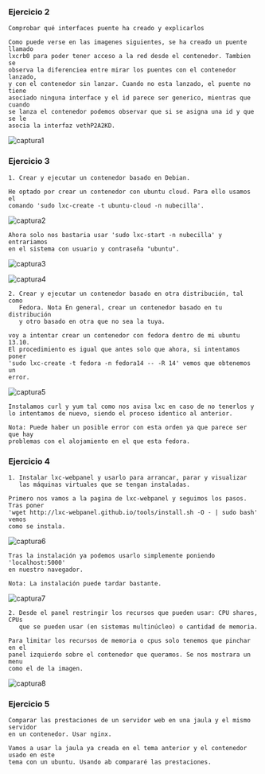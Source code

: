 ### Ejercicio 2

	Comprobar qué interfaces puente ha creado y explicarlos

	Como puede verse en las imagenes siguientes, se ha creado un puente llamado
	lxcrb0 para poder tener acceso a la red desde el contenedor. Tambien se
	observa la diferenciea entre mirar los puentes con el contenedor lanzado,
	y con el contenedor sin lanzar. Cuando no esta lanzado, el puente no tiene
	asociado ninguna interface y el id parece ser generico, mientras que cuando
	se lanza el contenedor podemos observar que si se asigna una id y que se le
	asocia la interfaz vethP2A2KD.

![captura1](https://dl.dropboxusercontent.com/u/17453375/interfaces.png)


### Ejercicio 3

	1. Crear y ejecutar un contenedor basado en Debian.

	He optado por crear un contenedor con ubuntu cloud. Para ello usamos el
	comando 'sudo lxc-create -t ubuntu-cloud -n nubecilla'.

![captura2](https://dl.dropboxusercontent.com/u/17453375/nubecilla.png)

	Ahora solo nos bastaria usar 'sudo lxc-start -n nubecilla' y entrariamos
	en el sistema con usuario y contraseña "ubuntu".

![captura3](https://dl.dropboxusercontent.com/u/17453375/nubecilla2.png)

![captura4](https://dl.dropboxusercontent.com/u/17453375/nubecilla3.png)


	2. Crear y ejecutar un contenedor basado en otra distribución, tal como 
	   Fedora. Nota En general, crear un contenedor basado en tu distribución 
	   y otro basado en otra que no sea la tuya.

	voy a intentar crear un contenedor con fedora dentro de mi ubuntu 13.10.
	El procedimiento es igual que antes solo que ahora, si intentamos poner
	'sudo lxc-create -t fedora -n fedora14 -- -R 14' vemos que obtenemos un 
	error.

![captura5](https://dl.dropboxusercontent.com/u/17453375/errorfedora.png)

	Instalamos curl y yum tal como nos avisa lxc en caso de no tenerlos y
	lo intentamos de nuevo, siendo el proceso identico al anterior.

	Nota: Puede haber un posible error con esta orden ya que parece ser que hay
	problemas con el alojamiento en el que esta fedora.


### Ejercicio 4

	1. Instalar lxc-webpanel y usarlo para arrancar, parar y visualizar 
	   las máquinas virtuales que se tengan instaladas.

	Primero nos vamos a la pagina de lxc-webpanel y seguimos los pasos. Tras poner
	'wget http://lxc-webpanel.github.io/tools/install.sh -O - | sudo bash' vemos 
	como se instala.

![captura6](https://dl.dropboxusercontent.com/u/17453375/lxc-webpanel.png)

	Tras la instalación ya podemos usarlo simplemente poniendo 'localhost:5000'
	en nuestro navegador.

	Nota: La instalación puede tardar bastante.

![captura7](https://dl.dropboxusercontent.com/u/17453375/lxc-webpanel2.png)


	2. Desde el panel restringir los recursos que pueden usar: CPU shares, CPUs 
	   que se pueden usar (en sistemas multinúcleo) o cantidad de memoria.

	Para limitar los recursos de memoria o cpus solo tenemos que pinchar en el
	panel izquierdo sobre el contenedor que queramos. Se nos mostrara un menu
	como el de la imagen.

![captura8](https://dl.dropboxusercontent.com/u/17453375/lxc-webpanel3.png)


### Ejercicio 5

	Comparar las prestaciones de un servidor web en una jaula y el mismo servidor
	en un contenedor. Usar nginx.
	
	Vamos a usar la jaula ya creada en el tema anterior y el contenedor usado en este
	tema con un ubuntu. Usando ab compararé las prestaciones.
